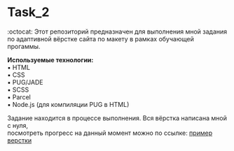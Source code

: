# Task_2  
:octocat: Этот репозиторий предназначен для выполнения мной задания    
по адаптивной вёрстке сайта по макету в рамках обучающей прогаммы.  
  
**Используемые технологии:**     
:black_small_square: HTML     
:black_small_square: CSS    
:black_small_square: PUG/JADE    
:black_small_square: SCSS    
:black_small_square: Parcel    
:black_small_square: Node.js (для компиляции PUG в HTML)      
  
Задание находится в процессе выполнения. Вся вёрстка написана мной с нуля,    
посмотреть прогресс на данный момент можно по ссылке:
[пример верстки](https://deryugina.github.io/Task_2/docs/)
